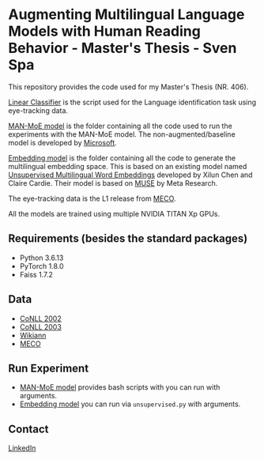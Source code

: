 # Augmenting Multilingual Language Models with Human Reading Behavior - Master's Thesis - Sven Spa

This repository provides the code used for my Master's Thesis (NR. 406).

[Linear Classifier](https://github.com/svenspa/Gaze_Multilingual_LMs/blob/master/linear_class.py) is the script used for the Language identification task using eye-tracking data.

[MAN-MoE model](https://github.com/svenspa/Gaze_Multilingual_LMs/tree/master/MAN_MoE_model) is the folder containing all the code used to run the experiments with the MAN-MoE model. The non-augmented/baseline model is developed by [Microsoft](https://github.com/svenspa/Multilingual-Model-Transfer).

[Embedding model](https://github.com/svenspa/Gaze_Multilingual_LMs/tree/master/embedding_model) is the folder containing all the code to generate the multilingual embedding space. This is based on an existing model named [Unsupervised Multilingual Word Embeddings](https://github.com/ccsasuke/umwe) developed by Xilun Chen and Claire Cardie. Their model is based on [MUSE](https://github.com/facebookresearch/MUSE) by Meta Research.

The eye-tracking data is the L1 release from [MECO](https://osf.io/3527a/).

All the models are trained using multiple NVIDIA TITAN Xp GPUs. 

## Requirements (besides the standard packages)

- Python 3.6.13
- PyTorch 1.8.0
- Faiss 1.7.2

## Data
- [CoNLL 2002](https://www.clips.uantwerpen.be/conll2002/ner/)
- [CoNLL 2003](https://www.clips.uantwerpen.be/conll2003/ner/)
- [Wikiann](https://huggingface.co/datasets/wikiann)
- [MECO](https://osf.io/3527a/)

## Run Experiment
- [MAN-MoE model](https://github.com/svenspa/Gaze_Multilingual_LMs/tree/master/MAN_MoE_model) provides bash scripts with you can run with arguments.
- [Embedding model](https://github.com/svenspa/Gaze_Multilingual_LMs/tree/master/embedding_model) you can run via `unsupervised.py` with arguments.

## Contact
[LinkedIn](www.linkedin.com/in/sven-spa-1b4269b3)

